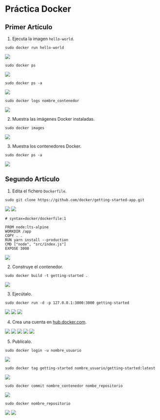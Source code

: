 # Práctica Docker

## Primer Artículo
1. Ejecuta la imagen `hello-world`.

```
sudo docker run hello-world
```

![](/Tema3/img/Screenshot_15.png)

```
sudo docker ps
```

![](/Tema3/img/Screenshot_16.png)

```
sudo docker ps -a
```

![](/Tema3/img/Screenshot_17.png)

```
sudo docker logs nombre_contenedor
```

![](/Tema3/img/Screenshot_28.png)

2. Muestra las imágenes Docker instaladas.

```
sudo docker images
```

![](/Tema3/img/Screenshot_19.png)

3. Muestra los contenedores Docker.

```
sudo docker ps -a
```

![](/Tema3/img/Screenshot_17.png)

## Segundo Artículo

1. Edita el fichero `Dockerfile`.

```
sudo git clone https://github.com/docker/getting-started-app.git
```

![](/Tema3/img/Screenshot_46.png)
![](/Tema3/img/Screenshot_47.png)

```
# syntax=docker/dockerfile:1

FROM node:lts-alpine
WORKDIR /app
COPY . .
RUN yarn install --production
CMD ["node", "src/index.js"]
EXPOSE 3000
```

![](/Tema3/img/Screenshot_48.png)

2. Construye el contenedor.

```
sudo docker build -t getting-started .
```

![](/Tema3/img/Screenshot_49.png)

3. Ejecútalo.

```
sudo docker run -d -p 127.0.0.1:3000:3000 getting-started
```

![](/Tema3/img/Screenshot_50.png)
![](/Tema3/img/Screenshot_51.png)
![](/Tema3/img/Screenshot_52.png)

4. Crea una cuenta en [hub.docker.com](https://hub.docker.com).

![](/Tema3/img/Screenshot_53.png)
![](/Tema3/img/Screenshot_54.png)
![](/Tema3/img/Screenshot_55.png)
![](/Tema3/img/Screenshot_56.png)
![](/Tema3/img/Screenshot_57.png)

5. Publícalo.

```
sudo docker login -u nombre_usuario
```

![](/Tema3/img/Screenshot_58.png)

```
sudo docker tag getting-started nombre_usuario/getting-started:latest
```

![](/Tema3/img/Screenshot_59.png)

```
sudo docker commit nombre_contenedor nombe_repositorio
```

![](/Tema3/img/Screenshot_60.png)

```
sudo docker nombre_repositorio
```

![](/Tema3/img/Screenshot_61.png)
![](/Tema3/img/Screenshot_62.png)
